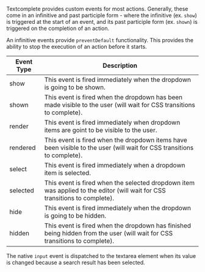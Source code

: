 Textcomplete provides custom events for most actions. Generally, these come in an infinitive and past participle form - where the infinitive (ex. `show`) is triggered at the start of an event, and its past participle form (ex. `shown`) is triggered on the completion of an action.

An infinitive events provide `preventDefault` functionality. This provides the ability to stop the execution of an action before it starts.

Event Type | Description 
-----------|---------------------------------------------------------------------------------------------------------------------------
show       | This event is fired immediately when the dropdown is going to be shown.
shown      | This event is fired when the dropdown has been made visible to the user (will wait for CSS transitions to complete).
render     | This event is fired immediately when dropdown items are goint to be visible to the user.
rendered   | This event is fired when the dropdown items have been visible to the user (will wait for CSS transitions to complete).
select     | This event is fired immediately when a dropdown item is selected.
selected   | This event is fired when the selected dropdown item was applied to the editor (will wait for CSS transitions to complete).
hide       | This event is fired immediately when the dropdown is going to be hidden.
hidden     | This event is fired when the dropdown has finished being hidden from the user (will wait for CSS transitions to complete).

The native `input` event is dispatched to the textarea element when its value is changed because a search result has been selected.

